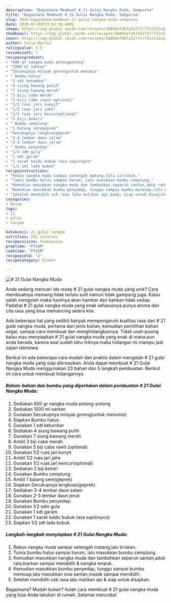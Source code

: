 ```yaml
---
description: "Bagaimana Membuat # 21 Gulai Nangka Muda, Sempurna"
title: "Bagaimana Membuat # 21 Gulai Nangka Muda, Sempurna"
slug: 3642-bagaimana-membuat-21-gulai-nangka-muda-sempurna
date: 2020-07-09T13:54:36.440Z
image: https://img-global.cpcdn.com/recipes/3b05befd67a52737/751x532cq70/21-gulai-nangka-muda-foto-resep-utama.jpg
thumbnail: https://img-global.cpcdn.com/recipes/3b05befd67a52737/751x532cq70/21-gulai-nangka-muda-foto-resep-utama.jpg
cover: https://img-global.cpcdn.com/recipes/3b05befd67a52737/751x532cq70/21-gulai-nangka-muda-foto-resep-utama.jpg
author: Celia Martin
ratingvalue: 3.5
reviewcount: 7
recipeingredient:
- "600 gr nangka muda potongpotong"
- "1500 ml santan"
- "Secukupnya minyak gorenguntuk menumis"
- " Bumbu halus"
- "1 sdt ketumbar"
- "4 siung bawang putih"
- "7 siung bawang merah"
- "3 biji cabe merah"
- "5 biji cabe rawit optional"
- "1/2 ruas jari kunyit"
- "1/2 ruas jari jahe"
- "1/2 ruas jari kencuroptional"
- "2 biji kemiri"
- " Bumbu cemplung"
- "1 batang seregeprek"
- "Secukupnya lengkuasgeprek"
- "3-4 lembar daun salam"
- "2-3 lembar daun jeruk"
- " Bumbu penyedap"
- "1/2 sdm gula"
- "1 sdt garam"
- "1 sacet kaldu bubuk rasa sapiroyco"
- "1/2 sdt lada bubuk"
recipeinstructions:
- "Rebus nangka muda sampai setengah matang,lalu tiriskan."
- "Tumis bumbu halus sampai harum, lalu masukkan bumbu cemplung."
- "Kemudian masukkan nangka muda dan tambahkan separuh santan,aduk rata,biarkan sampai mendidih &amp; nangka empuk."
- "Kemudian masukkan bumbu penyedap, tunggu sampai bumbu meresap,lalu masukkan sisa santan,masak sampai mendidih."
- "Setelah mendidih cek rasa lalu matikan api &amp; siap untuk disajikan."
categories:
- Resep
tags:
- 21
- gulai
- nangka

katakunci: 21 gulai nangka 
nutrition: 261 calories
recipecuisine: Indonesian
preptime: "PT24M"
cooktime: "PT45M"
recipeyield: "2"
recipecategory: Dinner

---
```



![# 21 Gulai Nangka Muda](https://img-global.cpcdn.com/recipes/3b05befd67a52737/751x532cq70/21-gulai-nangka-muda-foto-resep-utama.jpg)

Anda sedang mencari ide resep # 21 gulai nangka muda yang unik? Cara membuatnya memang tidak terlalu sulit namun tidak gampang juga. Kalau salah mengolah maka hasilnya akan hambar dan bahkan tidak sedap. Padahal # 21 gulai nangka muda yang enak seharusnya punya aroma dan cita rasa yang bisa memancing selera kita.

Ada beberapa hal yang sedikit banyak mempengaruhi kualitas rasa dari # 21 gulai nangka muda, pertama dari jenis bahan, kemudian pemilihan bahan segar, sampai cara membuat dan menghidangkannya. Tidak usah pusing kalau mau menyiapkan # 21 gulai nangka muda yang enak di mana pun anda berada, karena asal sudah tahu triknya maka hidangan ini mampu jadi sajian istimewa.




Berikut ini ada beberapa cara mudah dan praktis dalam mengolah # 21 gulai nangka muda yang siap dikreasikan. Anda dapat membuat # 21 Gulai Nangka Muda menggunakan 23 bahan dan 5 langkah pembuatan. Berikut ini cara untuk membuat hidangannya.

<!--inarticleads1-->

##### Bahan-bahan dan bumbu yang diperlukan dalam pembuatan # 21 Gulai Nangka Muda:

1. Sediakan 600 gr nangka muda potong-potong
1. Sediakan 1500 ml santan
1. Gunakan Secukupnya minyak goreng(untuk menumis)
1. Siapkan  Bumbu halus:
1. Gunakan 1 sdt ketumbar
1. Sediakan 4 siung bawang putih
1. Gunakan 7 siung bawang merah
1. Ambil 3 biji cabe merah
1. Gunakan 5 biji cabe rawit (optional)
1. Gunakan 1/2 ruas jari kunyit
1. Ambil 1/2 ruas jari jahe
1. Gunakan 1/2 ruas jari kencur(optional)
1. Sediakan 2 biji kemiri
1. Gunakan  Bumbu cemplung:
1. Ambil 1 batang sere(geprek)
1. Siapkan Secukupnya lengkuas(geprek)
1. Sediakan 3-4 lembar daun salam
1. Gunakan 2-3 lembar daun jeruk
1. Gunakan  Bumbu penyedap:
1. Gunakan 1/2 sdm gula
1. Gunakan 1 sdt garam
1. Gunakan 1 sacet kaldu bubuk rasa sapi(royco)
1. Siapkan 1/2 sdt lada bubuk




<!--inarticleads2-->

##### Langkah-langkah menyiapkan # 21 Gulai Nangka Muda:

1. Rebus nangka muda sampai setengah matang,lalu tiriskan.
1. Tumis bumbu halus sampai harum, lalu masukkan bumbu cemplung.
1. Kemudian masukkan nangka muda dan tambahkan separuh santan,aduk rata,biarkan sampai mendidih &amp; nangka empuk.
1. Kemudian masukkan bumbu penyedap, tunggu sampai bumbu meresap,lalu masukkan sisa santan,masak sampai mendidih.
1. Setelah mendidih cek rasa lalu matikan api &amp; siap untuk disajikan.




Bagaimana? Mudah bukan? Itulah cara membuat # 21 gulai nangka muda yang bisa Anda lakukan di rumah. Selamat mencoba!
